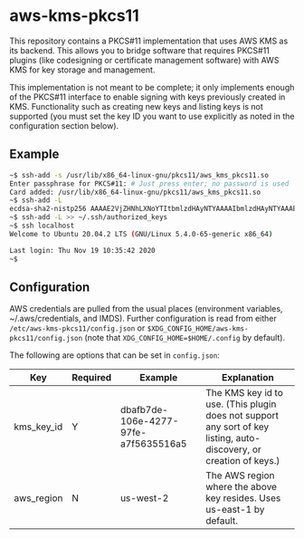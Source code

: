 # aws-kms-pkcs11

This repository contains a PKCS#11 implementation that uses AWS KMS as its backend. This allows you to bridge software that requires PKCS#11 plugins (like codesigning or certificate management software) with AWS KMS for key storage and management.

This implementation is not meant to be complete; it only implements enough of the PKCS#11 interface to enable signing with keys previously created in KMS. Functionality such as creating new keys and listing keys is not supported (you must set the key ID you want to use explicitly as noted in the configuration section below).

## Example

```bash
~$ ssh-add -s /usr/lib/x86_64-linux-gnu/pkcs11/aws_kms_pkcs11.so 
Enter passphrase for PKCS#11: # Just press enter; no password is used
Card added: /usr/lib/x86_64-linux-gnu/pkcs11/aws_kms_pkcs11.so
~$ ssh-add -L
ecdsa-sha2-nistp256 AAAAE2VjZHNhLXNoYTItbmlzdHAyNTYAAAAIbmlzdHAyNTYAAABBBLJqRBbRtYDvgNjK5xK1IcBaahVzbOyZULDjNpQ4VrWfmwthtIm4VEQLINherX8qx2hLaabvUfr7WLC5LDuyX6Q= arn:aws:kms:us-east-1:481384579625:key/dbafb7de-106e-4277-97fe-a7f5635516a5
~$ ssh-add -L >> ~/.ssh/authorized_keys
~$ ssh localhost
Welcome to Ubuntu 20.04.2 LTS (GNU/Linux 5.4.0-65-generic x86_64)

Last login: Thu Nov 19 10:35:42 2020
~$
```

## Configuration

AWS credentials are pulled from the usual places (environment variables, ~/.aws/credentials, and IMDS). Further configuration is read from either `/etc/aws-kms-pkcs11/config.json` or `$XDG_CONFIG_HOME/aws-kms-pkcs11/config.json` (note that `XDG_CONFIG_HOME=$HOME/.config` by default).

The following are options that can be set in `config.json`:

| Key | Required | Example | Explanation |
| --- | --- | --- | --- |
| kms\_key\_id | Y | dbafb7de-106e-4277-97fe-a7f5635516a5 | The KMS key id to use. (This plugin does not support any sort of key listing, auto-discovery, or creation of keys.) |
| aws\_region | N | us-west-2 | The AWS region where the above key resides. Uses us-east-1 by default. |

